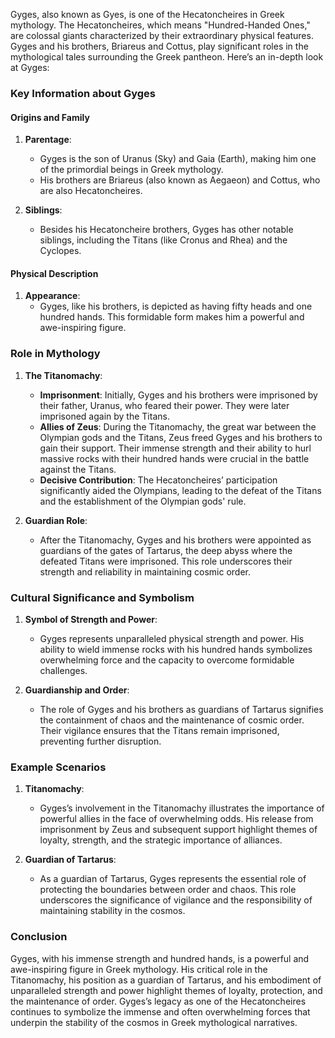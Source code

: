 Gyges, also known as Gyes, is one of the Hecatoncheires in Greek mythology. The Hecatoncheires, which means "Hundred-Handed Ones," are colossal giants characterized by their extraordinary physical features. Gyges and his brothers, Briareus and Cottus, play significant roles in the mythological tales surrounding the Greek pantheon. Here’s an in-depth look at Gyges:

### Key Information about Gyges

#### Origins and Family
1. **Parentage**:
   - Gyges is the son of Uranus (Sky) and Gaia (Earth), making him one of the primordial beings in Greek mythology.
   - His brothers are Briareus (also known as Aegaeon) and Cottus, who are also Hecatoncheires.

2. **Siblings**:
   - Besides his Hecatoncheire brothers, Gyges has other notable siblings, including the Titans (like Cronus and Rhea) and the Cyclopes.

#### Physical Description
1. **Appearance**:
   - Gyges, like his brothers, is depicted as having fifty heads and one hundred hands. This formidable form makes him a powerful and awe-inspiring figure.

### Role in Mythology

1. **The Titanomachy**:
   - **Imprisonment**: Initially, Gyges and his brothers were imprisoned by their father, Uranus, who feared their power. They were later imprisoned again by the Titans.
   - **Allies of Zeus**: During the Titanomachy, the great war between the Olympian gods and the Titans, Zeus freed Gyges and his brothers to gain their support. Their immense strength and their ability to hurl massive rocks with their hundred hands were crucial in the battle against the Titans.
   - **Decisive Contribution**: The Hecatoncheires’ participation significantly aided the Olympians, leading to the defeat of the Titans and the establishment of the Olympian gods' rule.

2. **Guardian Role**:
   - After the Titanomachy, Gyges and his brothers were appointed as guardians of the gates of Tartarus, the deep abyss where the defeated Titans were imprisoned. This role underscores their strength and reliability in maintaining cosmic order.

### Cultural Significance and Symbolism

1. **Symbol of Strength and Power**:
   - Gyges represents unparalleled physical strength and power. His ability to wield immense rocks with his hundred hands symbolizes overwhelming force and the capacity to overcome formidable challenges.

2. **Guardianship and Order**:
   - The role of Gyges and his brothers as guardians of Tartarus signifies the containment of chaos and the maintenance of cosmic order. Their vigilance ensures that the Titans remain imprisoned, preventing further disruption.

### Example Scenarios

1. **Titanomachy**:
   - Gyges’s involvement in the Titanomachy illustrates the importance of powerful allies in the face of overwhelming odds. His release from imprisonment by Zeus and subsequent support highlight themes of loyalty, strength, and the strategic importance of alliances.

2. **Guardian of Tartarus**:
   - As a guardian of Tartarus, Gyges represents the essential role of protecting the boundaries between order and chaos. This role underscores the significance of vigilance and the responsibility of maintaining stability in the cosmos.

### Conclusion

Gyges, with his immense strength and hundred hands, is a powerful and awe-inspiring figure in Greek mythology. His critical role in the Titanomachy, his position as a guardian of Tartarus, and his embodiment of unparalleled strength and power highlight themes of loyalty, protection, and the maintenance of order. Gyges’s legacy as one of the Hecatoncheires continues to symbolize the immense and often overwhelming forces that underpin the stability of the cosmos in Greek mythological narratives.


